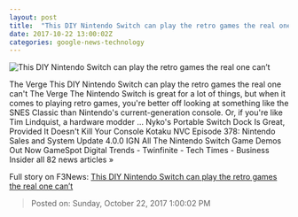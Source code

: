 ```yaml
---
layout: post
title:  "This DIY Nintendo Switch can play the retro games the real one can’t"
date: 2017-10-22 13:00:02Z
categories: google-news-technology
---
```


![This DIY Nintendo Switch can play the retro games the real one can’t](https://cdn.vox-cdn.com/thumbor/Xksw4Mo2PKfqx7L7LnQhLmPul7U=/23x0:2342x1214/fit-in/1200x630/cdn.vox-cdn.com/uploads/chorus_asset/file/9504453/Screen_Shot_2017_10_20_at_3.33.29_PM.png)

The Verge This DIY Nintendo Switch can play the retro games the real one can't The Verge The Nintendo Switch is great for a lot of things, but when it comes to playing retro games, you're better off looking at something like the SNES Classic than Nintendo's current-generation console. Or, if you're like Tim Lindquist, a hardware modder ... Nyko's Portable Switch Dock Is Great, Provided It Doesn't Kill Your Console Kotaku NVC Episode 378: Nintendo Sales and System Update 4.0.0 IGN All The Nintendo Switch Game Demos Out Now GameSpot Digital Trends - Twinfinite - Tech Times - Business Insider all 82 news articles »


Full story on F3News: [This DIY Nintendo Switch can play the retro games the real one can’t](http://www.f3nws.com/n/KVXMgB)

> Posted on: Sunday, October 22, 2017 1:00:02 PM
